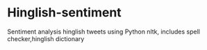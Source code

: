 # Hinglish-sentiment
Sentiment analysis hinglish tweets 
using Python nltk,
includes spell checker,hinglish dictionary
